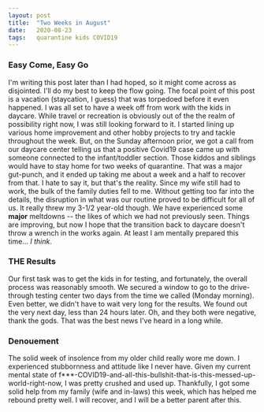 ```yaml
---
layout: post
title:  "Two Weeks in August"
date:   2020-08-23
tags:   quarantine kids COVID19
---
```

### Easy Come, Easy Go

I'm writing this post later than I had hoped, so it might come across as disjointed. I'll do my best to keep the flow going. The focal point of this post is a vacation (staycation, I guess) that was torpedoed before it even happened. I was all set to have a week off from work with the kids in daycare. While travel or recreation is obviously out of the the realm of possibility right now, I was still looking forward to it. I started lining up various home improvement and other hobby projects to try and tackle throughout the week. But, on the Sunday afternoon prior, we got a call from our daycare center telling us that a positive Covid19 case came up with someone connected to the infant/toddler section. Those kiddos and siblings would have to stay home for two weeks of quarantine. That was a major gut-punch, and it ended up taking me about a week and a half to recover from that. I hate to say it, but that's the reality. Since my wife still had to work, the bulk of the family duties fell to me. Without getting too far into the details, the disruption in what was our routine proved to be difficult for all of us. It really threw my 3-1/2 year-old though. We have experienced some **major** meltdowns -- the likes of which we had not previously seen. Things are improving, but now I hope that the transition back to daycare doesn't throw a wrench in the works again. At least I am mentally prepared this time... _I think_.

### __THE__ Results

Our first task was to get the kids in for testing, and fortunately, the overall process was reasonably smooth. We secured a window to go to the drive-through testing center two days from the time we called (Monday morning). Even better, we didn't have to wait very long for the results. We found out the very next day, less than 24 hours later. Oh, and they both were negative, thank the gods. That was the best news I've heard in a long while.   

### Denouement

The solid week of insolence from my older child really wore me down. I experienced stubbornness and attitude like I never have. Given my current mental state of f***-COVID19-and-all-this-bullshit-that-is-this-messed-up-world-right-now, I was pretty crushed and used up. Thankfully, I got some solid help from my family (wife and in-laws) this week, which has helped me rebound pretty well. I will recover, and I will be a better parent after this.
